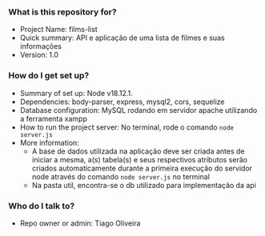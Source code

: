### What is this repository for? ###

* Project Name: films-list
* Quick summary: API e aplicação de uma lista de filmes e suas informações
* Version: 1.0

### How do I get set up? ###

* Summary of set up: Node v18.12.1.
* Dependencies: body-parser, express, mysql2, cors, sequelize
* Database configuration: MySQL rodando em servidor apache utilizando a ferramenta xampp
* How to run the project server: No terminal, rode o comando <code>node server.js</code>
* More information:
    * A base de dados utilizada na aplicação deve ser criada antes de iniciar a mesma, a(s) tabela(s) e seus respectivos atributos serão criados automaticamente durante
      a primeira execução do servidor node através do comando <code>node server.js</code> no terminal
    * Na pasta util, encontra-se o db utilizado para implementação da api

### Who do I talk to? ###

* Repo owner or admin: Tiago Oliveira

